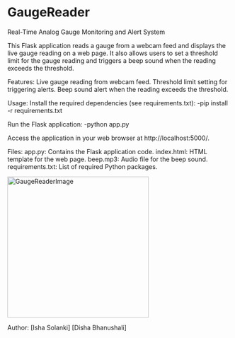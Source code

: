 # GaugeReader
Real-Time Analog Gauge Monitoring and Alert System

This Flask application reads a gauge from a webcam feed and displays the live gauge reading on a web page. It also allows users to set a threshold limit for the gauge reading and triggers a beep sound when the reading exceeds the threshold.

Features:
Live gauge reading from webcam feed.
Threshold limit setting for triggering alerts.
Beep sound alert when the reading exceeds the threshold.

Usage:
Install the required dependencies (see requirements.txt):
-pip install -r requirements.txt

Run the Flask application:
-python app.py

Access the application in your web browser at http://localhost:5000/.

Files:
app.py: Contains the Flask application code.
index.html: HTML template for the web page.
beep.mp3: Audio file for the beep sound.
requirements.txt: List of required Python packages.

<img width="319" alt="GaugeReaderImage" src="https://github.com/ISHAsolanki/GaugeReader/assets/113380022/f62a820d-12e5-455b-bb9b-f17a5358f425">


Author:
[Isha Solanki]
[Disha Bhanushali]




